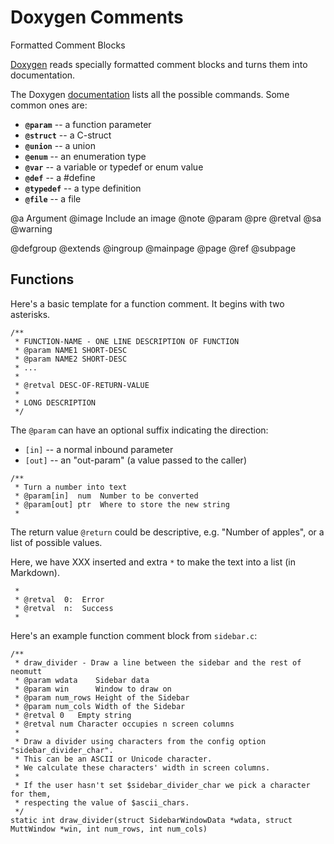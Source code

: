 # Doxygen Comments

Formatted Comment Blocks

[Doxygen](http://www.doxygen.nl/) reads specially formatted
comment blocks and turns them into documentation.

The Doxygen
[documentation](http://www.doxygen.nl/manual/commands.html)
lists all the possible commands. Some common ones are:

- **`@param`**   -- a function parameter
- **`@struct`**  -- a C-struct
- **`@union`**   -- a union
- **`@enum`**    -- an enumeration type
- **`@var`**     -- a variable or typedef or enum value
- **`@def`**     -- a #define
- **`@typedef`** -- a type definition
- **`@file`**    -- a file

@a Argument
@image Include an image
@note
@param
@pre
@retval
@sa
@warning

@defgroup
@extends
@ingroup
@mainpage
@page
@ref
@subpage

## Functions

Here's a basic template for a function comment. It begins with two asterisks.

```
/**
 * FUNCTION-NAME - ONE LINE DESCRIPTION OF FUNCTION
 * @param NAME1 SHORT-DESC
 * @param NAME2 SHORT-DESC
 * ...
 *
 * @retval DESC-OF-RETURN-VALUE
 *
 * LONG DESCRIPTION
 */
```

The `@param` can have an optional suffix indicating the direction:

- `[in]`  -- a normal inbound parameter
- `[out]` -- an "out-param" (a value passed to the caller)

```
/**
 * Turn a number into text
 * @param[in]  num  Number to be converted
 * @param[out] ptr  Where to store the new string
 *
```

The return value `@return` could be descriptive, e.g. "Number of apples", or
a list of possible values.

Here, we have XXX inserted and extra `*` to make the text into a list (in
Markdown).

```
 *
 * @retval  0:  Error
 * @retval  n:  Success
 *
```

Here's an example function comment block from `sidebar.c`:

```
/**
 * draw_divider - Draw a line between the sidebar and the rest of neomutt
 * @param wdata    Sidebar data
 * @param win      Window to draw on
 * @param num_rows Height of the Sidebar
 * @param num_cols Width of the Sidebar
 * @retval 0   Empty string
 * @retval num Character occupies n screen columns
 *
 * Draw a divider using characters from the config option "sidebar_divider_char".
 * This can be an ASCII or Unicode character.
 * We calculate these characters' width in screen columns.
 *
 * If the user hasn't set $sidebar_divider_char we pick a character for them,
 * respecting the value of $ascii_chars.
 */
static int draw_divider(struct SidebarWindowData *wdata, struct MuttWindow *win, int num_rows, int num_cols)
```

